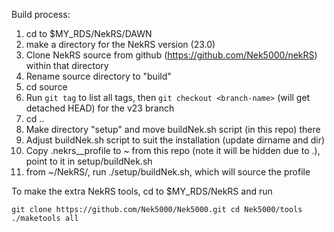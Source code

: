 Build process:

1)  cd to $MY_RDS/NekRS/DAWN
2)  make a directory for the NekRS version (23.0)
3)  Clone NekRS source from github (https://github.com/Nek5000/nekRS) within that directory
4)  Rename source directory to "build"
5)  cd source
6)  Run `git tag` to list all tags, then `git checkout <branch-name>` (will get detached HEAD) for the v23 branch
7)  cd ..
8)  Make directory "setup" and move buildNek.sh script (in this repo) there
9)  Adjust buildNek.sh script to suit the installation (update dirname and dir)
10) Copy .nekrs_<version>_profile to ~ from this repo (note it will be hidden due to .), point to it in setup/buildNek.sh
11) from ~/NekRS/<version>, run ./setup/buildNek.sh, which will source the profile

To make the extra NekRS tools, cd to $MY_RDS/NekRS and run

`
git clone https://github.com/Nek5000/Nek5000.git
cd Nek5000/tools
./maketools all
`
